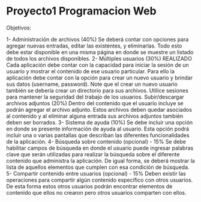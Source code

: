 # Proyecto1 Programacion Web
Objetivos:

1- Administración de archivos (40%)
    Se deberá contar con opciones para agregar nuevas entradas, editar las existentes,
    y eliminarlas. Todo esto debe estar disponible en una misma página en donde se
    muestre un listado de todos los archivos disponibles.
2- Múltiples usuarios (30%) REALIZADO
    Cada aplicación debe contar con la capacidad para iniciar la sesión de un usuario
    y mostrar el contenido de ese usuario particular. Para ello la aplicación debe
    contar con la opción para crear un nuevo usuario y brindar sus datos (username,
    password). Note que el crear un nuevo usuario también se debería crear un
    directorio para sus archivos. Utilice sesiones para mantener la seguridad del
    trabajo de los usuarios.
    Subir/descargar archivos adjuntos (20%)
    Dentro del contenido que el usuario incluye se podrán agregar el archivo adjunto.
    Estos archivos deben quedar asociados al contenido y al eliminar alguna entrada
    sus archivos adjuntos también deben ser borrados.
3- Sistema de ayuda (10%)
    Se debe incluir una opción en donde se presente información de ayuda al usuario.
    Esta opción podrá incluir una o varias pantallas que describan las diferentes
    funcionalidades de la aplicación.
4- Búsqueda sobre contenido (opcional) - 15%
    Se debe habilitar campos de búsqueda en donde el usuario puede ingresar palabras
    clave que serán utilizadas para realizar la búsqueda sobre el diferente contenido
    que administra la aplicación. De igual forma, se deberá mostrar la lista de
    aquellos elementos que cumplen con esa condición de búsqueda.
5- Compartir contenido entre usuarios (opcional) - 15%
    Deben existir las operaciones para compartir algún contenido específico con otros
    usuarios. De esta forma estos otros usuarios podrán encontrar elementos de
    contenido que ellos no crearon pero otros usuarios comparten con ellos.